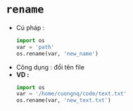 # `rename`
- Cú pháp :
    ```py
    import os
    var = 'path'
    os.rename(var, 'new_name')
- Công dụng : đổi tên file
- **VD :**
    ```py
    import os
    var = '/home/cuongnq/code/text.txt'
    os.rename(var, 'new_text.txt')
    ```